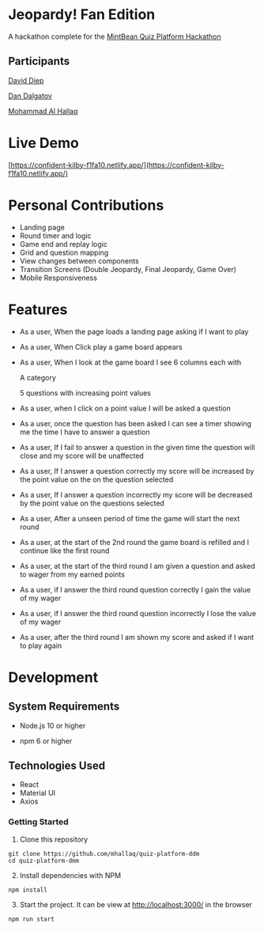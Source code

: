 Jeopardy! Fan Edition
=======

A hackathon complete for the [MintBean Quiz Platform Hackathon](https://sites.google.com/mintbean.io/mbjavascripthackshackthequizpl/home)

Participants
------
[David Diep](https://github.com/david-diep)

[Dan Dalgatov](https://github.com/dandalgatov)

[Mohammad Al Hallaq](https://github.com/mhallaq)

Live Demo
======
[https://confident-kilby-f1fa10.netlify.app/](https://confident-kilby-f1fa10.netlify.app/)

Personal Contributions
======
- Landing page
- Round timer and logic 
- Game end and replay logic
- Grid and question mapping
- View changes between components
- Transition Screens (Double Jeopardy, Final Jeopardy, Game Over)
- Mobile Responsiveness

Features
=======
- As a user, When the page loads a landing page asking if I want to play

- As a user, When Click play a game board appears

- As a user, When I look at the game board I see 6 columns each with

  A category

  5 questions with increasing point values

- As a user, when I click on a point value I will be asked a question

- As a user, once the question has been asked I can see a timer showing me the time I have to answer a question

- As a user, If I fail to answer a question in the given time the question will close and my score will be unaffected

- As a user, If I answer a question correctly my score will be increased by the point value on the on the question selected

- As a user, If I answer a question incorrectly my score will be decreased by the point value on the questions selected

- As a user, After a unseen period of time the game will start the next round

- As a user, at the start of the 2nd round the game board is refilled and I continue like the first round

- As a user, at the start of the third round I am given a question and asked to wager from my earned points

- As a user, if I answer the third round question correctly I gain the value of my wager

- As a user, if I answer the third round question incorrectly I lose the value of my wager

- As a user, after the third round I am shown my score and asked if I want to play again

Development
======

System Requirements
------

- Node.js 10 or higher

- npm 6 or higher

Technologies Used
------
- React
- Material UI
- Axios

### Getting Started


1. Clone this repository

```shell
git clone https://github.com/mhallaq/quiz-platform-ddm
cd quiz-platform-dmm
```
2. Install dependencies with NPM

```shell
npm install
```

3. Start the project.  It can be view at [http://localhost:3000/](http://localhost:3000/) in the browser

```shell
npm run start
```
